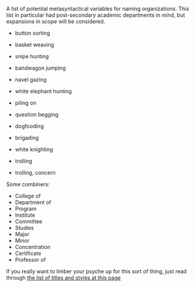 
A list of potential metasyntactical variables for naming organizations. This
list in particular had post-secondary academic departments in mind, but
expansions in scope will be considered.



* button sorting
* basket weaving
* snipe hunting
* bandwagon jumping
* navel gazing

* white elephant hunting
* piling on
* question begging
* dogfooding

* brigading
* white knighting
* trolling
* trolling, concern

Some combiners:

* College of
* Department of
* Program
* Institute
* Committee
* Studies
* Major
* Minor
* Concentration
* Certificate
* Professor of


If you really want to limber your psyche up for this sort of thing, just read through [the list of titles and styles at this page](https://web.tproa.net/official.sig.txt)

